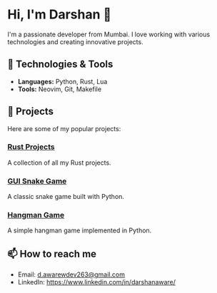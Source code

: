 # Hi, I'm Darshan 👋

I'm a passionate developer from Mumbai. I love working with various technologies and creating innovative projects.

## 🔧 Technologies & Tools

- **Languages:** Python, Rust, Lua
- **Tools:** Neovim, Git, Makefile

## 🌟 Projects

Here are some of my popular projects:

### [Rust Projects](https://github.com/blaze-d83/rust-projects)
A collection of all my Rust projects.

### [GUI Snake Game](https://github.com/blaze-d83/gui-snake-py)
A classic snake game built with Python.

### [Hangman Game](https://github.com/blaze-d83/hangman-py)
A simple hangman game implemented in Python.

## 📫 How to reach me

- Email: d.awarewdev263@gmail.com
- LinkedIn: https://www.linkedin.com/in/darshanaware/
